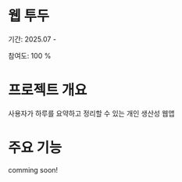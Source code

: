 # 웹 투두 

기간: 2025.07 - 

참여도: 100 %

# 프로젝트 개요 

사용자가 하루를 요약하고 정리할 수 있는 개인 생산성 웹앱 

# 주요 기능 

comming soon!